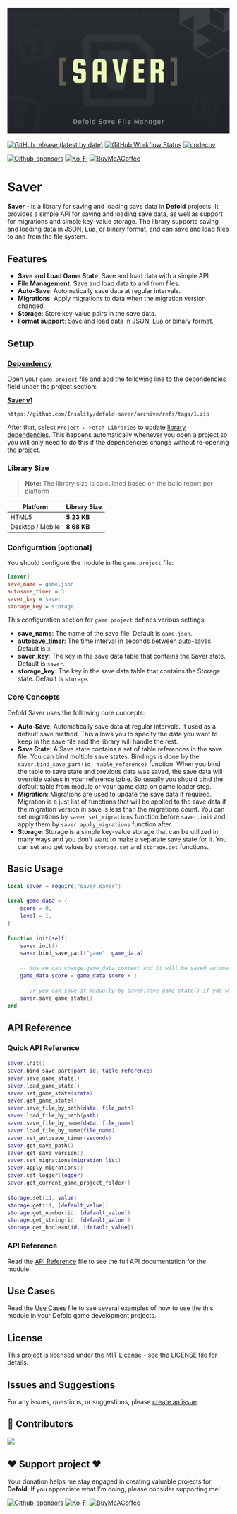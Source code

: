 ![](media/logo.png)

[![GitHub release (latest by date)](https://img.shields.io/github/v/tag/insality/defold-saver?style=for-the-badge&label=Release)](https://github.com/Insality/defold-saver/tags)
[![GitHub Workflow Status](https://img.shields.io/github/actions/workflow/status/insality/defold-saver/ci_workflow.yml?style=for-the-badge)](https://github.com/Insality/defold-saver/actions)
[![codecov](https://img.shields.io/codecov/c/github/Insality/defold-saver?style=for-the-badge)](https://codecov.io/gh/Insality/defold-saver)

[![Github-sponsors](https://img.shields.io/badge/sponsor-30363D?style=for-the-badge&logo=GitHub-Sponsors&logoColor=#EA4AAA)](https://github.com/sponsors/insality) [![Ko-Fi](https://img.shields.io/badge/Ko--fi-F16061?style=for-the-badge&logo=ko-fi&logoColor=white)](https://ko-fi.com/insality) [![BuyMeACoffee](https://img.shields.io/badge/Buy%20Me%20a%20Coffee-ffdd00?style=for-the-badge&logo=buy-me-a-coffee&logoColor=black)](https://www.buymeacoffee.com/insality)

# Saver

**Saver** - is a library for saving and loading save data in **Defold** projects. It provides a simple API for saving and loading save data, as well as support for migrations and simple key-value storage. The library supports saving and loading data in JSON, Lua, or binary format, and can save and load files to and from the file system.

## Features

- **Save and Load Game State**: Save and load data with a simple API.
- **File Management**: Save and load data to and from files.
- **Auto-Save**: Automatically save data at regular intervals.
- **Migrations**: Apply migrations to data when the migration version changed.
- **Storage**: Store key-value pairs in the save data.
- **Format support**: Save and load data in JSON, Lua or binary format.

## Setup

### [Dependency](https://www.defold.com/manuals/libraries/)

Open your `game.project` file and add the following line to the dependencies field under the project section:

**[Saver v1](https://github.com/Insality/defold-saver/archive/refs/tags/1.zip)**

```
https://github.com/Insality/defold-saver/archive/refs/tags/1.zip
```

After that, select `Project ▸ Fetch Libraries` to update [library dependencies]((https://defold.com/manuals/libraries/#setting-up-library-dependencies)). This happens automatically whenever you open a project so you will only need to do this if the dependencies change without re-opening the project.

### Library Size

> **Note:** The library size is calculated based on the build report per platform

| Platform         | Library Size |
| ---------------- | ------------ |
| HTML5            | **5.23 KB**  |
| Desktop / Mobile | **8.68 KB**  |


### Configuration [optional]

You should configure the module in the `game.project` file:

```ini
[saver]
save_name = game.json
autosave_timer = 3
saver_key = saver
storage_key = storage
```

This configuration section for `game.project` defines various settings:

- **save_name**: The name of the save file. Default is `game.json`.
- **autosave_timer**: The time interval in seconds between auto-saves. Default is `3`.
- **saver_key**: The key in the save data table that contains the Saver state. Default is `saver`.
- **storage_key**: The key in the save data table that contains the Storage state. Default is `storage`.

### Core Concepts

Defold Saver uses the following core concepts:
- **Auto-Save**: Automatically save data at regular intervals. It used as a default save method. This allows you to specify the data you want to keep in the save file and the library will handle the rest.
- **Save State**: A Save state contains a set of table references in the save file. You can bind multiple save states. Bindings is done by the `saver.bind_save_part(id, table_reference)` function. When you bind the table to save state and previous data was saved, the save data will override values in your reference table. So usually you should bind the default table from module or your game data on game loader step.
- **Migration**: Migrations are used to update the save data if required. Migration is a just list of functions that will be applied to the save data if the migration version in save is less than the migrations count. You can set migrations by `saver.set_migrations` function before `saver.init` and apply them by `saver.apply_migrations` function after.
- **Storage**: Storage is a simple key-value storage that can be utilized in many ways and you don't want to make a separate save state for it. You can set and get values by `storage.set` and `storage.get` functions.


## Basic Usage

```lua
local saver = require("saver.saver")

local game_data = {
	score = 0,
	level = 1,
}

function init(self)
	saver.init()
	saver.bind_save_part("game", game_data)

	-- Now we can change game_data content and it will be saved automatically via autosave
	game_data.score = game_data.score + 1

	-- Or you can save it manually by saver.save_game_state() if you want to save it immediately
	saver.save_game_state()
end
```


## API Reference

### Quick API Reference

```lua
saver.init()
saver.bind_save_part(part_id, table_reference)
saver.save_game_state()
saver.load_game_state()
saver.set_game_state(state)
saver.get_game_state()
saver.save_file_by_path(data, file_path)
saver.load_file_by_path(path)
saver.save_file_by_name(data, file_name)
saver.load_file_by_name(file_name)
saver.set_autosave_timer(seconds)
saver.get_save_path()
saver.get_save_version()
saver.set_migrations(migration_list)
saver.apply_migrations()
saver.set_logger(logger)
saver.get_current_game_project_folder()

storage.set(id, value)
storage.get(id, [default_value])
storage.get_number(id, [default_value])
storage.get_string(id, [default_value])
storage.get_boolean(id, [default_value])
```

### API Reference

Read the [API Reference](API_REFERENCE.md) file to see the full API documentation for the module.


## Use Cases

Read the [Use Cases](USE_CASES.md) file to see several examples of how to use the this module in your Defold game development projects.


## License

This project is licensed under the MIT License - see the [LICENSE](LICENSE) file for details.


## Issues and Suggestions

For any issues, questions, or suggestions, please [create an issue](https://github.com/Insality/defold-saver/issues).


## 👏 Contributors

<a href="https://github.com/Insality/defold-saver/graphs/contributors">
  <img src="https://contributors-img.web.app/image?repo=insality/defold-saver"/>
</a>


## ❤️ Support project ❤️

Your donation helps me stay engaged in creating valuable projects for **Defold**. If you appreciate what I'm doing, please consider supporting me!

[![Github-sponsors](https://img.shields.io/badge/sponsor-30363D?style=for-the-badge&logo=GitHub-Sponsors&logoColor=#EA4AAA)](https://github.com/sponsors/insality) [![Ko-Fi](https://img.shields.io/badge/Ko--fi-F16061?style=for-the-badge&logo=ko-fi&logoColor=white)](https://ko-fi.com/insality) [![BuyMeACoffee](https://img.shields.io/badge/Buy%20Me%20a%20Coffee-ffdd00?style=for-the-badge&logo=buy-me-a-coffee&logoColor=black)](https://www.buymeacoffee.com/insality)
